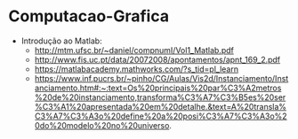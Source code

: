# Computacao-Grafica

- Introdução ao Matlab: 
  -  http://mtm.ufsc.br/~daniel/compnumI/Vol1_Matlab.pdf
  -  http://www.fis.uc.pt/data/20072008/apontamentos/apnt_169_2.pdf
  -  https://matlabacademy.mathworks.com/?s_tid=pl_learn
  -  https://www.inf.pucrs.br/~pinho/CG/Aulas/Vis2d/Instanciamento/Instanciamento.htm#:~:text=Os%20principais%20par%C3%A2metros%20de%20instanciamento,transforma%C3%A7%C3%B5es%20ser%C3%A1%20apresentada%20em%20detalhe.&text=A%20transla%C3%A7%C3%A3o%20define%20a%20posi%C3%A7%C3%A3o%20do%20modelo%20no%20universo.
